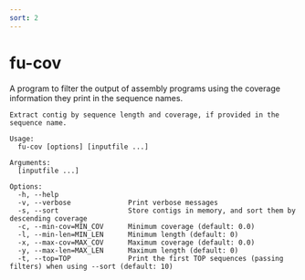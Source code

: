 ```yaml
---
sort: 2
---
```

# fu-cov

A program to filter the output of assembly programs using the coverage information they print
in the sequence names.

```text
Extract contig by sequence length and coverage, if provided in the sequence name.

Usage:
  fu-cov [options] [inputfile ...]

Arguments:
  [inputfile ...]

Options:
  -h, --help
  -v, --verbose              Print verbose messages
  -s, --sort                 Store contigs in memory, and sort them by descending coverage
  -c, --min-cov=MIN_COV      Minimum coverage (default: 0.0)
  -l, --min-len=MIN_LEN      Minimum length (default: 0)
  -x, --max-cov=MAX_COV      Maximum coverage (default: 0.0)
  -y, --max-len=MAX_LEN      Maximum length (default: 0)
  -t, --top=TOP              Print the first TOP sequences (passing filters) when using --sort (default: 10)

```